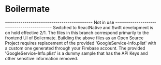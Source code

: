 # Boilermate

--------------------------------------------- Not in use ---------------------------------------------
Switched to ReactNative and Swift development is on hold effective 2/1. 
The files in this branch correspond primarily to the frontend UI of Boilermate.
Building the above files as an Open Source Project requires replacement of the provided 'GoogleService-Info.plist' with a custom one generated through your Firebase account. The provided 'GoogleService-Info.plist' is a dummy sample that has the API Keys and other sensitive information removed.
